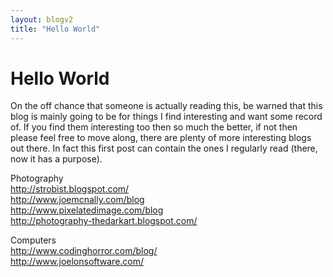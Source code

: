 ```yaml
---
layout: blogv2
title: "Hello World"
---
```


# Hello World
On the off chance that someone is actually reading this, be warned that this blog is mainly going to be for things I find interesting and want some record of. If you find them interesting too then so much the better, if not then please feel free to move along, there are plenty of more interesting blogs out there. In fact this first post can contain the ones I regularly read (there, now it has a purpose).

Photography\
<http://strobist.blogspot.com/>\
<http://www.joemcnally.com/blog>\
<http://www.pixelatedimage.com/blog>\
<http://photography-thedarkart.blogspot.com/>

Computers\
<http://www.codinghorror.com/blog/>\
<http://www.joelonsoftware.com/>
